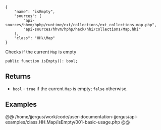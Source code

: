 ``` yamlmeta
{
    "name": "isEmpty",
    "sources": [
        "api-sources/hhvm/hphp/runtime/ext/collections/ext_collections-map.php",
        "api-sources/hhvm/hphp/hack/hhi/collections/Map.hhi"
    ],
    "class": "HH\\Map"
}
```




Checks if the current ` Map ` is empty




``` Hack
public function isEmpty(): bool;
```




## Returns




+ ` bool ` - `` true `` if the current ``` Map ``` is empty; ```` false ```` otherwise.




## Examples










@@ /home/jjergus/work/code/user-documentation-jjergus/api-examples/class.HH.Map/isEmpty/001-basic-usage.php @@
<!-- HHAPIDOC -->
